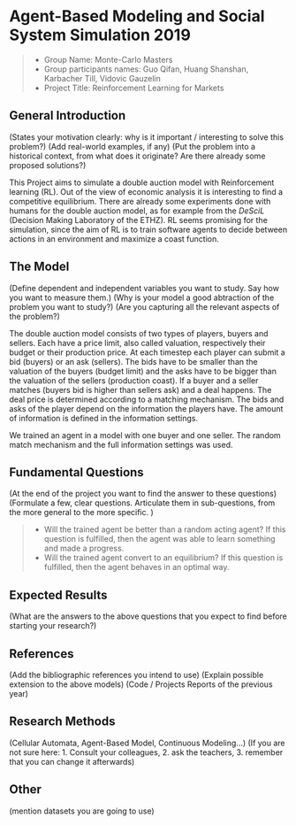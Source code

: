# Agent-Based Modeling and Social System Simulation 2019

> * Group Name: Monte-Carlo Masters
> * Group participants names: 
      Guo Qifan,
      Huang Shanshan,
      Karbacher Till,
      Vidovic Gauzelin
> * Project Title: Reinforcement Learning for Markets

## General Introduction

(States your motivation clearly: why is it important / interesting to solve this problem?)
(Add real-world examples, if any)
(Put the problem into a historical context, from what does it originate? Are there already some proposed solutions?)

This Project aims to simulate a double auction model with Reinforcement learning (RL). Out of the view of economic analysis it is interesting to find a competitive equilibrium. There are already some experiments done with humans for the double auction model, as for example from the *DeSciL* (Decision Making Laboratory of the ETHZ). RL seems promising for the simulation, since the aim of RL is to train software agents to decide between actions in an environment and maximize a coast function. 

## The Model

(Define dependent and independent variables you want to study. Say how you want to measure them.) (Why is your model a good abtraction of the problem you want to study?) (Are you capturing all the relevant aspects of the problem?)

The double auction model consists of two types of players, buyers and sellers. Each have a price limit, also called valuation, respectively their budget or their production price. At each timestep each player can submit a bid (buyers) or an ask (sellers). The bids have to be smaller than the valuation of the buyers (budget limit) and the asks have to be bigger than the valuation of the sellers (production coast).  If a buyer and a seller matches (buyers bid is higher than sellers ask) and a deal happens. The deal price is determined according to a matching mechanism. The bids and asks of the player depend on the information the players have. The amount of information is defined in the information settings. 

We trained an agent in a model with one buyer and one seller. The random match mechanism and the full information settings was used.

## Fundamental Questions

(At the end of the project you want to find the answer to these questions)
(Formulate a few, clear questions. Articulate them in sub-questions, from the more general to the more specific. )

> * Will the trained agent be better than a random acting agent?
If this question is fulfilled, then the agent was able to learn something and made a progress.
> * Will the trained agent convert to an equilibrium?
If this question is fulfilled, then the agent behaves in an optimal way. 


## Expected Results

(What are the answers to the above questions that you expect to find before starting your research?)


## References 

(Add the bibliographic references you intend to use)
(Explain possible extension to the above models)
(Code / Projects Reports of the previous year)


## Research Methods

(Cellular Automata, Agent-Based Model, Continuous Modeling...) (If you are not sure here: 1. Consult your colleagues, 2. ask the teachers, 3. remember that you can change it afterwards)


## Other

(mention datasets you are going to use)
